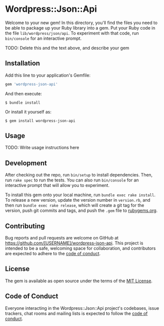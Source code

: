 # Wordpress::Json::Api

Welcome to your new gem! In this directory, you'll find the files you need to be able to package up your Ruby library into a gem. Put your Ruby code in the file `lib/wordpress/json/api`. To experiment with that code, run `bin/console` for an interactive prompt.

TODO: Delete this and the text above, and describe your gem

## Installation

Add this line to your application's Gemfile:

```ruby
gem 'wordpress-json-api'
```

And then execute:

    $ bundle install

Or install it yourself as:

    $ gem install wordpress-json-api

## Usage

TODO: Write usage instructions here

## Development

After checking out the repo, run `bin/setup` to install dependencies. Then, run `rake spec` to run the tests. You can also run `bin/console` for an interactive prompt that will allow you to experiment.

To install this gem onto your local machine, run `bundle exec rake install`. To release a new version, update the version number in `version.rb`, and then run `bundle exec rake release`, which will create a git tag for the version, push git commits and tags, and push the `.gem` file to [rubygems.org](https://rubygems.org).

## Contributing

Bug reports and pull requests are welcome on GitHub at https://github.com/[USERNAME]/wordpress-json-api. This project is intended to be a safe, welcoming space for collaboration, and contributors are expected to adhere to the [code of conduct](https://github.com/[USERNAME]/wordpress-json-api/blob/master/CODE_OF_CONDUCT.md).


## License

The gem is available as open source under the terms of the [MIT License](https://opensource.org/licenses/MIT).

## Code of Conduct

Everyone interacting in the Wordpress::Json::Api project's codebases, issue trackers, chat rooms and mailing lists is expected to follow the [code of conduct](https://github.com/[USERNAME]/wordpress-json-api/blob/master/CODE_OF_CONDUCT.md).
